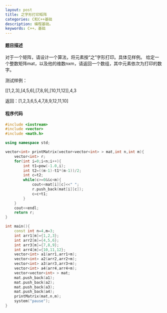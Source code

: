 ```yaml
---
layout: post
title: 之字形打印矩阵
categories: C和C++基础
description: 编程基础。
keywords: C++，基础
---
```


#### 题目描述

对于一个矩阵，请设计一个算法，将元素按“之”字形打印。具体见样例。
给定一个整数矩阵mat，以及他的维数nxm，请返回一个数组，其中元素依次为打印的数字。

测试样例：

[[1,2,3],[4,5,6],[7,8,9],[10,11,12]],4,3

返回：[1,2,3,6,5,4,7,8,9,12,11,10]


#### 程序代码

```cpp
#include <iostream>
#include <vector>
#include <math.h>

using namespace std;

vector<int> printMatrix(vector<vector<int> > mat,int n,int m){
	vector<int> r;
	for(int i=0;i<n;i++){
		int t1=pow(-1.0,i);
		int t2=((m-1)-t1*(m-1))/2;
		int c=t2;
		while(c>=0&&c<m){
			cout<<mat[i][c]<<" ";
			r.push_back(mat[i][c]);
			c=c+t1;
		}
	}
	cout<<endl;
	return r;
}

int main(){
	const int n=4,m=3;
	int arr1[m]={1,2,3};
	int arr2[m]={4,5,6};
	int arr3[m]={7,8,9};
	int arr4[m]={10,11,12};
	vector<int> a1(arr1,arr1+m);
	vector<int> a2(arr2,arr2+m);
	vector<int> a3(arr3,arr3+m);
	vector<int> a4(arr4,arr4+m);
	vector<vector<int> > mat;
	mat.push_back(a1);
	mat.push_back(a2);
	mat.push_back(a3);
	mat.push_back(a4);
	printMatrix(mat,n,m);
	system("pause");
}
```